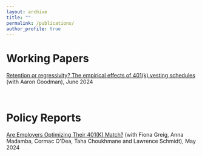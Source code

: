 ```yaml
---
layout: archive
title: ""
permalink: /publications/
author_profile: true
---
```

# Working Papers

[Retention or regressivity? The empirical effects of 401(k) vesting schedules](https://papers.ssrn.com/sol3/papers.cfm?abstract_id=4876231) (with Aaron Goodman), June 2024

&nbsp;

# Policy Reports

[Are Employers Optimizing Their 401(K) Match?](https://papers.ssrn.com/sol3/papers.cfm?abstract_id=4847770) (with Fiona Greig, Anna Madamba, Cormac O'Dea, Taha Choukhmane and Lawrence Schmidt), May 2024


